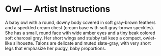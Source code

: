 # Owl — Artist Instructions

A baby owl with a round, downy body covered in soft gray-brown feathers and a speckled cream chest (cream base with soft gray-brown speckles). She has a small, round face with wide amber eyes and a tiny beak colored soft charcoal gray. Her short wings and stubby tail keep a compact, owlet-like silhouette. Talons are delicate and muted slate-gray, with very short legs that emphasize her pudgy, baby proportions.